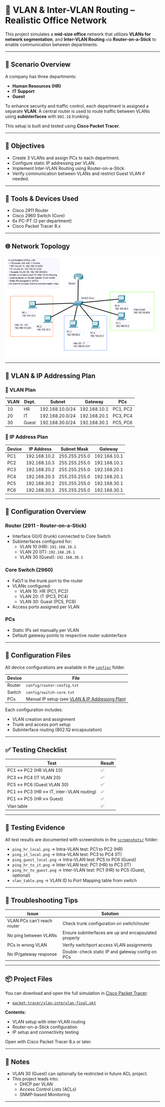 # 🧩 VLAN & Inter-VLAN Routing – Realistic Office Network

This project simulates a **mid-size office** network that utilizes **VLANs for network segmentation**, and **Inter-VLAN Routing** via **Router-on-a-Stick** to enable communication between departments.

---

## 🏢 Scenario Overview

A company has three departments:
- **Human Resources (HR)**
- **IT Support**
- **Guest**

To enhance security and traffic control, each department is assigned a separate **VLAN**. A central router is used to route traffic between VLANs using **subinterfaces** with `802.1Q` trunking.

This setup is built and tested using **Cisco Packet Tracer**.

---

## 🎯 Objectives

- Create 3 VLANs and assign PCs to each department.
- Configure static IP addressing per VLAN.
- Implement Inter-VLAN Routing using Router-on-a-Stick.
- Verify communication between VLANs and restrict Guest VLAN if needed.

---

## 🧰 Tools & Devices Used

- Cisco 2911 Router
- Cisco 2960 Switch (Core)
- 6x PC-PT (2 per department)
- Cisco Packet Tracer 8.x

---

## 🌐 Network Topology

![Network Topology](./topologi.png)

---

## 🧠 VLAN & IP Addressing Plan

### 🧠 VLAN Plan

| VLAN | Dept.   | Subnet           | Gateway       | PCs                  |
|------|---------|------------------|---------------|-----------------------|
| 10   | HR      | 192.168.10.0/24  | 192.168.10.1  | PC1, PC2             |
| 20   | IT      | 192.168.20.0/24  | 192.168.20.1  | PC3, PC4             |
| 30   | Guest   | 192.168.30.0/24  | 192.168.30.1  | PC5, PC6             |

### 🧠 IP Address Plan

| Device | IP Address     | Subnet Mask     | Gateway        |
|--------|----------------|-----------------|----------------|
| PC1    | 192.168.10.2   | 255.255.255.0   | 192.168.10.1   |
| PC2    | 192.168.10.3   | 255.255.255.0   | 192.168.10.1   |
| PC3    | 192.168.20.2   | 255.255.255.0   | 192.168.20.1   |
| PC4    | 192.168.20.3   | 255.255.255.0   | 192.168.20.1   |
| PC5    | 192.168.30.2   | 255.255.255.0   | 192.168.30.1   |
| PC6    | 192.168.30.3   | 255.255.255.0   | 192.168.30.1   |

---

## 🔧 Configuration Overview

### Router (2911 - Router-on-a-Stick)

- Interface G0/0 (trunk) connected to Core Switch
- Subinterfaces configured for:
  - VLAN 10 (HR): `192.168.10.1`
  - VLAN 20 (IT): `192.168.20.1`
  - VLAN 30 (Guest): `192.168.30.1`

### Core Switch (2960)

- Fa0/1 is the trunk port to the router
- VLANs configured:
  - VLAN 10: HR (PC1, PC2)
  - VLAN 20: IT (PC3, PC4)
  - VLAN 30: Guest (PC5, PC6)
- Access ports assigned per VLAN

### PCs

- Static IPs set manually per VLAN
- Default gateway points to respective router subinterface

---

## 🔧 Configuration Files

All device configurations are available in the [`config/`](./config) folder.

| Device | File                         |
|--------|------------------------------|
| Router | `config/router-config.txt`   |
| Switch | `config/switch-core.txt`     |
| PCs    | Manual IP setup (see [VLAN & IP Addressing Plan](#-vlan--ip-addressing-plan)) |

Each configuration includes:
- VLAN creation and assignment
- Trunk and access port setup
- Subinterface routing (802.1Q encapsulation)

---

## ✅ Testing Checklist

| Test                                     | Result |
|------------------------------------------|--------|
| PC1 ↔ PC2 (HR VLAN 10)                   | ✅     |
| PC3 ↔ PC4 (IT VLAN 20)                   | ✅     |
| PC5 ↔ PC6 (Guest VLAN 30)                | ✅     |
| PC1 ↔ PC3 (HR ↔ IT, inter-VLAN routing)  | ✅     |
| PC1 ↔ PC5 (HR ↔ Guest)                   | ✅     |
| Vlan table                               | ✅     |

---

## 📸 Testing Evidence

All test results are documented with screenshots in the [`screenshots/`](./screenshots) folder:

- `ping_hr_local.png` → Intra-VLAN test: PC1 to PC2 (HR)
- `ping_it_local.png` → Intra-VLAN test: PC3 to PC4 (IT)
- `ping_guest_local.png` → Intra-VLAN test: PC5 to PC6 (Guest)
- `ping_hr_to_it.png` → Inter-VLAN test: PC1 (HR) to PC3 (IT)
- `ping_hr_to_guest.png` → Inter-VLAN test: PC1 (HR) to PC5 (Guest, optional)
- `vlan_table.png` → VLAN ID to Port Mapping table from switch

---

## 🧩 Troubleshooting Tips

| Issue                                | Solution                                             |
|--------------------------------------|------------------------------------------------------|
| VLAN PCs can't reach router          | Check trunk configuration on switch/router          |
| No ping between VLANs                | Ensure subinterfaces are up and encapsulated properly |
| PCs in wrong VLAN                    | Verify switchport access VLAN assignments           |
| No IP/gateway response               | Double-check static IP and gateway config on PCs    |

---

## 📦 Project Files

You can download and open the full simulation in [Cisco Packet Tracer](https://www.netacad.com/):

- [`packet-tracer/vlan-intervlan-final.pkt`](./packet-tracer/vlan-intervlan-final.pkt)

**Contents:**
- VLAN setup with inter-VLAN routing
- Router-on-a-Stick configuration
- IP setup and connectivity testing

Open with Cisco Packet Tracer 8.x or later.

---

## 📎 Notes

- VLAN 30 (Guest) can optionally be restricted in future ACL project.
- This project leads into:
  - DHCP per VLAN
  - Access Control Lists (ACLs)
  - SNMP-based Monitoring

---